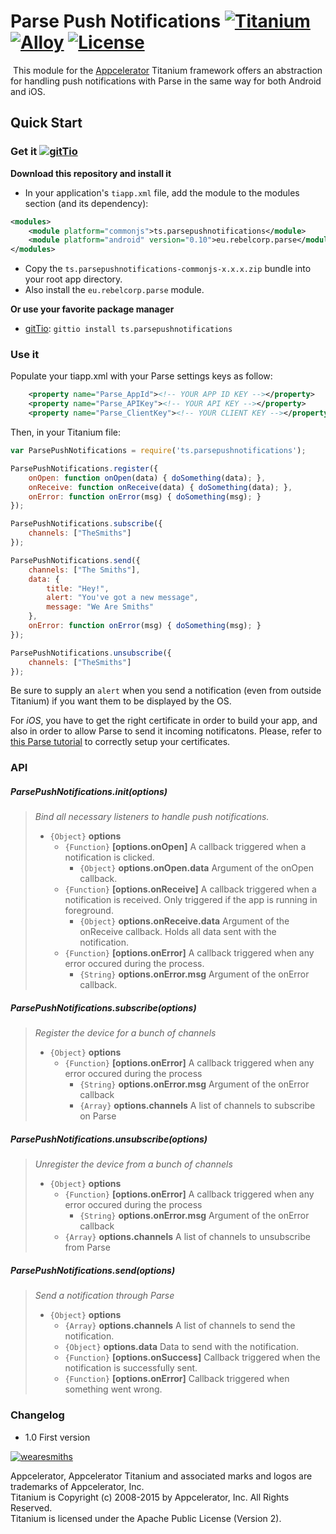 # Parse Push Notifications [![Titanium](http://www-static.appcelerator.com/badges/titanium-git-badge-sq.png)](http://www.appcelerator.com/titanium/) [![Alloy](http://www-static.appcelerator.com/badges/alloy-git-badge-sq.png)](http://www.appcelerator.com/alloy/) [![License](http://img.shields.io/badge/license-Apache%202.0-blue.svg?style=flat)](http://choosealicense.com/licenses/apache-2.0/)

 This module for the [Appcelerator](http://www.appcelerator.com) Titanium framework offers an
abstraction for handling push notifications with Parse in the same way for both Android and iOS.

## Quick Start

### Get it [![gitTio](http://gitt.io/badge.png)](http://gitt.io/component/ts.parsepushnotifications) 

**Download this repository and install it**

* In your application's `tiapp.xml` file, add the module to the modules section (and its dependency): 

```xml
<modules>
    <module platform="commonjs">ts.parsepushnotifications</module>
    <module platform="android" version="0.10">eu.rebelcorp.parse</module>
</modules>
```

* Copy the `ts.parsepushnotifications-commonjs-x.x.x.zip` bundle into your root app directory.
* Also install the `eu.rebelcorp.parse` module.

**Or use your favorite package manager** 

- [gitTio](http://gitt.io/cli): `gittio install ts.parsepushnotifications`

### Use it
Populate your tiapp.xml with your Parse settings keys as follow:

```xml
    <property name="Parse_AppId"><!-- YOUR APP ID KEY --></property>
    <property name="Parse_APIKey"><!-- YOUR API KEY --></property>
    <property name="Parse_ClientKey"><!-- YOUR CLIENT KEY --></property>
```

Then, in your Titanium file:

```javascript
var ParsePushNotifications = require('ts.parsepushnotifications');

ParsePushNotifications.register({
    onOpen: function onOpen(data) { doSomething(data); },
    onReceive: function onReceive(data) { doSomething(data); },
    onError: function onError(msg) { doSomething(msg); }
});

ParsePushNotifications.subscribe({
    channels: ["TheSmiths"]
});

ParsePushNotifications.send({
    channels: ["The Smiths"],
    data: {
        title: "Hey!",
        alert: "You've got a new message",
        message: "We Are Smiths"
    },
    onError: function onError(msg) { doSomething(msg); } 
});

ParsePushNotifications.unsubscribe({
    channels: ["TheSmiths"]
});
```

Be sure to supply an `alert` when you send a notification (even from outside Titanium) if you want
them to be displayed by the OS.

For *iOS*, you have to get the right certificate in order to build your app, and also in order to allow
Parse to send it incoming notificatons. Please, refer to [this Parse tutorial](https://parse.com/tutorials/ios-push-notifications) 
to correctly setup your certificates.

### API

#####  ParsePushNotifications.init(options)

> *Bind all necessary listeners to handle push notifications.*
>
> - `{Object}` **options**
>   - `{Function}` **[options.onOpen]** A callback triggered when a notification is clicked.
>       - `{Object}` **options.onOpen.data** Argument of the onOpen callback.
>   - `{Function}` **[options.onReceive]** A callback triggered when a notification is received. Only triggered if the app is running in foreground.
>       - `{Object}` **options.onReceive.data** Argument of the onReceive callback. Holds all data sent with the notification.
>   - `{Function}` **[options.onError]** A callback triggered when any error occured during the process.
>       - `{String}` **options.onError.msg** Argument of the onError callback.

##### ParsePushNotifications.subscribe(options)

> *Register the device for a bunch of channels*
>
> - `{Object}` **options**
>   - `{Function}` **[options.onError]** A callback triggered when any error occured during the process
>       - `{String}` **options.onError.msg** Argument of the onError callback
>       - `{Array}` **options.channels** A list of channels to subscribe on Parse

##### ParsePushNotifications.unsubscribe(options)

> *Unregister the device from a bunch of channels*
>
> - `{Object}` **options**
>   - `{Function}` **[options.onError]** A callback triggered when any error occured during the process
>       - `{String}` **options.onError.msg** Argument of the onError callback
>   - `{Array}` **options.channels** A list of channels to unsubscribe from Parse

#####  ParsePushNotifications.send(options)

> *Send a notification through Parse*
> - `{Object}` **options** 
>   - `{Array}` **options.channels** A list of channels to send the notification.
>   - `{Object}` **options.data** Data to send with the notification.
>   - `{Function}` **[options.onSuccess]** Callback triggered when the notification is successfully sent.
>   - `{Function}` **[options.onError]** Callback triggered when something went wrong.

### Changelog
* 1.0 First version

[![wearesmiths](http://wearesmiths.com/media/logoGitHub.png)](http://wearesmiths.com)

Appcelerator, Appcelerator Titanium and associated marks and logos are trademarks of Appcelerator, Inc.  
Titanium is Copyright (c) 2008-2015 by Appcelerator, Inc. All Rights Reserved.  
Titanium is licensed under the Apache Public License (Version 2).  
